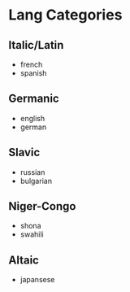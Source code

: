# Lang Categories

## Italic/Latin

- french
- spanish

## Germanic

- english
- german

## Slavic

- russian
- bulgarian

## Niger-Congo

- shona
- swahili

## Altaic

- japansese
